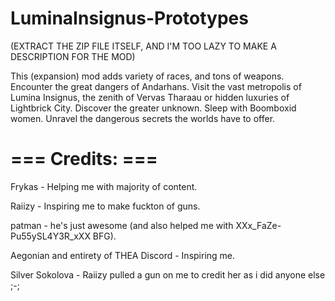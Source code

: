 # LuminaInsignus-Prototypes

(EXTRACT THE ZIP FILE ITSELF, AND I'M TOO LAZY TO MAKE A DESCRIPTION FOR THE MOD)

This (expansion) mod adds variety of races, and tons of weapons. Encounter the great dangers of Andarhans. Visit the vast metropolis of Lumina Insignus, the zenith of Vervas Tharaau or hidden luxuries of Lightbrick City. Discover the greater unknown. Sleep with Boomboxid women. Unravel the dangerous secrets the worlds have to offer.



# === Credits: ===

Frykas - Helping me with majority of content. 

Raiizy - Inspiring me to make fuckton of guns.

patman - he's just awesome (and also helped me with XXx_FaZe-Pu55ySL4Y3R_xXX BFG).

Aegonian and entirety of THEA Discord - Inspiring me.

Silver Sokolova - Raiizy pulled a gun on me to credit her as i did anyone else ;-;
